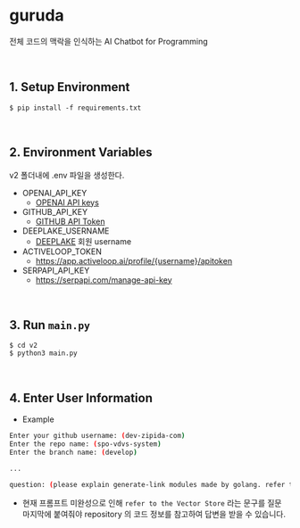 # guruda

전체 코드의 맥락을 인식하는 AI Chatbot for Programming

<object type="application/pdf" data="https://github.com/dev-zipida-com/guruda/files/11529533/Introducing-My-AI-Program.pdf" width="94%" height="650"></object>

<br>

## 1. Setup Environment

```
$ pip install -f requirements.txt
```

<br>

## 2. Environment Variables

v2 폴더내에 .env 파일을 생성한다.

- OPENAI_API_KEY
  - [OPENAI API keys](https://platform.openai.com/account/api-keys)
- GITHUB_API_KEY
  - [GITHUB API Token](https://docs.github.com/en/authentication/keeping-your-account-and-data-secure/creating-a-personal-access-token)
- DEEPLAKE_USERNAME
  - [DEEPLAKE](https://www.deeplake.ai/) 회원 username
- ACTIVELOOP_TOKEN
  - https://app.activeloop.ai/profile/{username}/apitoken
- SERPAPI_API_KEY
  - https://serpapi.com/manage-api-key

<br>

## 3. Run `main.py`

```
$ cd v2
$ python3 main.py
```

<br>

## 4. Enter User Information

- Example

```bash
Enter your github username: (dev-zipida-com)
Enter the repo name: (spo-vdvs-system)
Enter the branch name: (develop)

...

question: (please explain generate-link modules made by golang. refer to the Vector Store)
```

- 현재 프롬프트 미완성으로 인해 `refer to the Vector Store` 라는 문구를 질문 마지막에 붙여줘야 repository 의 코드 정보를 참고하여 답변을 받을 수 있습니다.
